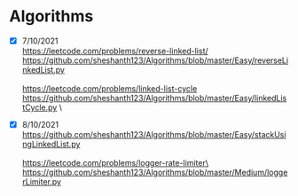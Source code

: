 # Algorithms
- [x] 7/10/2021 \
https://leetcode.com/problems/reverse-linked-list/ \
https://github.com/sheshanth123/Algorithms/blob/master/Easy/reverseLinkedList.py \
\
https://leetcode.com/problems/linked-list-cycle \
https://github.com/sheshanth123/Algorithms/blob/master/Easy/linkedListCycle.py \

- [x] 8/10/2021 \
https://github.com/sheshanth123/Algorithms/blob/master/Easy/stackUsingLinkedList.py \
\
https://leetcode.com/problems/logger-rate-limiter\ 
https://github.com/sheshanth123/Algorithms/blob/master/Medium/loggerLimiter.py
